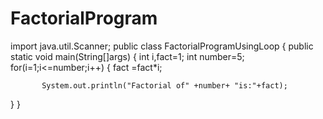 # FactorialProgram
import java.util.Scanner;
public class FactorialProgramUsingLoop 
{
   public static void main(String[]args)
   {
       int i,fact=1;
      int number=5;
      for(i=1;i<=number;i++)
      {
         fact =fact*i;

           System.out.println("Factorial of" +number+ "is:"+fact);
   }
}
      



